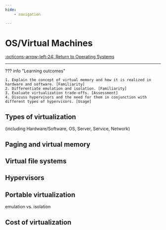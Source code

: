 ```yaml
---
hide:
    - navigation 

---
```

# OS/Virtual Machines

[:octicons-arrow-left-24: Return to Operating Systems](/Bodies-of-Knowledge/Operating-Systems/)

---

??? info "Learning outcomes"

    1. Explain the concept of virtual memory and how it is realized in hardware and software. [Familiarity]
    2. Differentiate emulation and isolation. [Familiarity]
    3. Evaluate virtualization trade-offs. [Assessment]
    4. Discuss hypervisors and the need for them in conjunction with different types of hypervisors. [Usage]

## Types of virtualization

(including Hardware/Software, OS, Server, Service, Network)

## Paging and virtual memory

## Virtual file systems

## Hypervisors

## Portable virtualization

emulation vs. isolation

## Cost of virtualization
